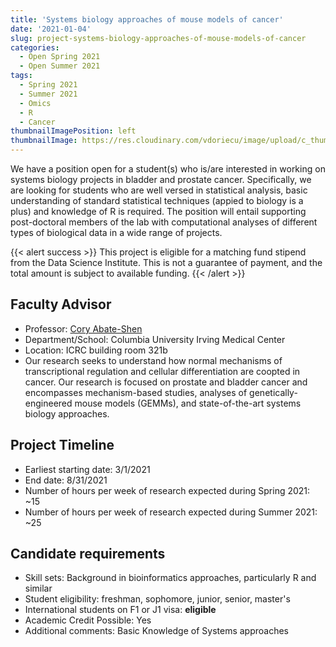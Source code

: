 ```yaml
---
title: 'Systems biology approaches of mouse models of cancer'
date: '2021-01-04'
slug: project-systems-biology-approaches-of-mouse-models-of-cancer
categories:
  - Open Spring 2021
  - Open Summer 2021
tags:
  - Spring 2021
  - Summer 2021
  - Omics
  - R
  - Cancer
thumbnailImagePosition: left
thumbnailImage: https://res.cloudinary.com/vdoriecu/image/upload/c_thumb,w_200,g_face/v1579395344/brown_mouse_af5pcj.png
---
```

We have a position open for a student(s) who is/are interested in working on systems biology projects in bladder and prostate cancer. Specifically, we are looking for students who are well versed in statistical analysis, basic understanding of standard statistical techniques (appied to biology is a plus) and knowledge of R is required. The position will entail supporting post-doctoral members of the lab with computational analyses of different types of biological data in a wide range of projects. 

<!--more-->

{{< alert success >}}
This project is eligible for a matching fund stipend from the Data Science Institute. This is not a guarantee of payment, and the total amount is subject to available funding.
{{< /alert >}}

## Faculty Advisor
+ Professor: [Cory Abate-Shen](https://www.pharmacology.cuimc.columbia.edu/research/abate-shen-lab)
+ Department/School: Columbia University Irving Medical Center
+ Location: ICRC building room 321b
+ Our research seeks to understand how normal mechanisms of transcriptional regulation and cellular differentiation are coopted in cancer. Our research is focused on prostate and bladder cancer and encompasses mechanism-based studies, analyses of genetically-engineered mouse models (GEMMs), and state-of-the-art systems biology approaches.

## Project Timeline
+ Earliest starting date: 3/1/2021
+ End date: 8/31/2021
+ Number of hours per week of research expected during Spring 2021: ~15
+ Number of hours per week of research expected during Summer 2021: ~25

## Candidate requirements
+ Skill sets: Background in bioinformatics approaches, particularly R and similar
+ Student eligibility: freshman, sophomore, junior, senior, master's
+ International students on F1 or J1 visa: **eligible**
+ Academic Credit Possible: Yes
+ Additional comments: Basic Knowledge of Systems approaches

